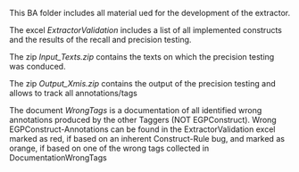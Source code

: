 </p> This BA folder includes all material ued for the development of the extractor. 
</p> The excel <i>ExtractorValidation</i> includes a list of all implemented constructs and the results of the recall and precision testing.
</p> The zip <i>Input_Texts.zip</i> contains the texts on which the precision testing was conduced.
</p> The zip <i>Output_Xmis.zip</i>  contains the output of the precision testing and allows to track all annotations/tags
</p> The document <i>WrongTags</i> is a documentation of all identified wrong annotations produced by the other Taggers (NOT EGPConstruct). Wrong EGPConstruct-Annotations can be found in the ExtractorValidation excel marked as red, if based on an inherent Construct-Rule bug, and marked as orange, if based on one of the wrong tags collected in DocumentationWrongTags
